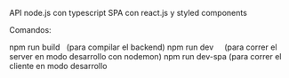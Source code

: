 API node.js con typescript
SPA con react.js y styled components

Comandos:

npm run build   (para compilar el backend)
npm run dev     (para correr el server en modo desarrollo con nodemon)
npm run dev-spa (para correr el cliente en modo desarrollo
